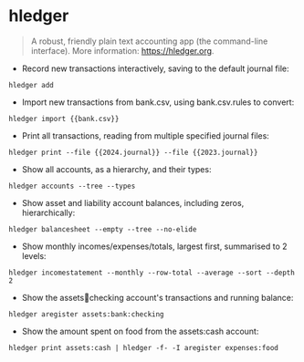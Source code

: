 # hledger

> A robust, friendly plain text accounting app (the command-line interface).
> More information: <https://hledger.org>.

- Record new transactions interactively, saving to the default journal file:

`hledger add`

- Import new transactions from bank.csv, using bank.csv.rules to convert:

`hledger import {{bank.csv}}`

- Print all transactions, reading from multiple specified journal files:

`hledger print --file {{2024.journal}} --file {{2023.journal}}`

- Show all accounts, as a hierarchy, and their types:

`hledger accounts --tree --types`

- Show asset and liability account balances, including zeros, hierarchically:

`hledger balancesheet --empty --tree --no-elide`

- Show monthly incomes/expenses/totals, largest first, summarised to 2 levels:

`hledger incomestatement --monthly --row-total --average --sort --depth 2`

- Show the assets:bank:checking account's transactions and running balance:

`hledger aregister assets:bank:checking`

- Show the amount spent on food from the assets:cash account:

`hledger print assets:cash | hledger -f- -I aregister expenses:food`

